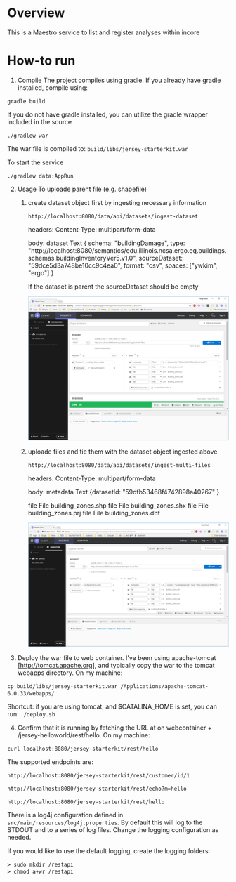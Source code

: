 Overview
========
This is a Maestro service to list and register analyses within incore

How-to run
==========
1) Compile
The project compiles using gradle.  If you already have gradle installed, compile using:
```
gradle build
```

If you do not have gradle installed, you can utilize the gradle wrapper included in the source
```
./gradlew war
```
The war file is compiled to: `build/libs/jersey-starterkit.war`


To start the service
```
./gradlew data:AppRun
```

2) Usage
To uploade parent file (e.g. shapefile)
    1) create dataset object first by ingesting necessary information
        ```
        http://localhost:8080/data/api/datasets/ingest-dataset 
        ```
        headers:
        Content-Type: multipart/form-data 
        
        body:
        dataset Text 
        { schema: "buildingDamage", type: "http://localhost:8080/semantics/edu.illinois.ncsa.ergo.eq.buildings.schemas.buildingInventoryVer5.v1.0", sourceDataset: "59dce5d3a748be10cc9c4ea0", format: "csv", spaces: ["ywkim", "ergo"] }
        
        If the dataset is parent the sourceDataset should be empty
        
        ![Figure 1](images/ingest-dataset.png?raw=true)

    2) uploade files and tie them with the dataset object ingested above
        ```
        http://localhost:8080/data/api/datasets/ingest-multi-files
        ```
        headers:
        Content-Type: multipart/form-data 
        
        body:
        metadata Text
        {datasetId: "59dfb53468f4742898a40267" }
        
        file File building_zones.shp
        file File building_zones.shx
        file File building_zones.prj
        file File building_zones.dbf
            
       ![Figure 2](images/ingest-multi-files.png?raw=true)

3) Deploy the war file to web container.  I've been using apache-tomcat [http://tomcat.apache.org], and typically copy the war to the tomcat webapps directory.  On my machine:
```
cp build/libs/jersey-starterkit.war /Applications/apache-tomcat-6.0.33/webapps/
```

Shortcut: if you are using tomcat, and $CATALINA_HOME is set, you can run: `./deploy.sh`


4) Confirm that it is running by fetching the URL at on webcontainer + /jersey-helloworld/rest/hello.  On my machine:
```
curl localhost:8080/jersey-starterkit/rest/hello
```

The supported endpoints are:
```
http://localhost:8080/jersey-starterkit/rest/customer/id/1
```
```
http://localhost:8080/jersey-starterkit/rest/echo?m=hello
```
```
http://localhost:8080/jersey-starterkit/rest/hello
```

There is a log4j configuration defined in `src/main/resources/log4j.properties`.  By default this will log to the STDOUT and to a series of log files.  Change the logging configuration as needed.

If you would like to use the default logging, create the logging folders:
```
> sudo mkdir /restapi
> chmod a+wr /restapi
````

